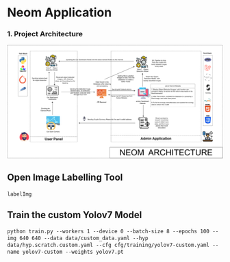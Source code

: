 # Neom Application

### 1. Project Architecture

<p align="center">
  <img src="DATA/Neom.png" />
</p>


## Open Image Labelling Tool

```commandline
labelImg
```

## Train the custom Yolov7 Model

```commandline
python train.py --workers 1 --device 0 --batch-size 8 --epochs 100 --img 640 640 --data data/custom_data.yaml --hyp data/hyp.scratch.custom.yaml --cfg cfg/training/yolov7-custom.yaml --name yolov7-custom --weights yolov7.pt

```
